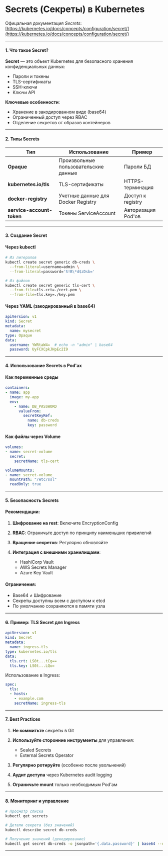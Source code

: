 # Secrets (Секреты) в Kubernetes

Офицальная документация *Secrets*: [https://kubernetes.io/docs/concepts/configuration/secret/](https://kubernetes.io/docs/concepts/configuration/secret/)

---

#### **1. Что такое Secret?**

**Secret** — это объект Kubernetes для безопасного хранения конфиденциальных данных:

* Пароли и токены
* TLS-сертификаты
* SSH-ключи
* Ключи API

**Ключевые особенности**:

* Хранение в закодированном виде (base64)
* Ограниченный доступ через RBAC
* Отделение секретов от образов контейнеров

---

#### **2. Типы Secrets**

|Тип|Использование|Пример|
| --------| ------------------------------------------------------------------------| ---------------------------------|
|**Opaque**|Произвольные пользовательские данные|Пароли БД|
|**kubernetes.io/tls**|TLS-сертификаты|HTTPS-терминация|
|**docker-registry**|Учетные данные для Docker Registry|Доступ к registry|
|**service-account-token**|Токены ServiceAccount|Авторизация Pod'ов|

---

#### **3. Создание Secret**

#### **Через kubectl**

```bash
# Из литералов
kubectl create secret generic db-creds \
  --from-literal=username=admin \
  --from-literal=password='S!B\*d$zDsb='

# Из файлов
kubectl create secret generic tls-cert \
  --from-file=tls.crt=./cert.pem \
  --from-file=tls.key=./key.pem
```

#### **Через YAML (закодированный в base64)**

```yaml
apiVersion: v1
kind: Secret
metadata:
  name: mysecret
type: Opaque
data:
  username: YWRtaW4=  # echo -n "admin" | base64
  password: UyFCXCpkJHpEc2I9
```

---

#### **4. Использование Secrets в Pod'ах**

#### **Как переменные среды**

```yaml
containers:
- name: app
  image: my-app
  env:
    - name: DB_PASSWORD
      valueFrom:
        secretKeyRef:
          name: db-creds
          key: password
```

#### **Как файлы через Volume**

```yaml
volumes:
- name: secret-volume
  secret:
    secretName: tls-cert

volumeMounts:
- name: secret-volume
  mountPath: "/etc/ssl"
  readOnly: true
```

---

#### **5. Безопасность Secrets**

#### **Рекомендации**:

1. **Шифрование на rest**: Включите EncryptionConfig
2. **RBAC**: Ограничьте доступ по принципу наименьших привилегий
3. **Вращение секретов**: Регулярно обновляйте
4. **Интеграция с внешними хранилищами**:

    * HashiCorp Vault
    * AWS Secrets Manager
    * Azure Key Vault

#### **Ограничения**:

* Base64 ≠ Шифрование
* Секреты доступны всем с доступом к etcd
* По умолчанию сохраняются в памяти узла

---

#### **6. Пример: TLS Secret для Ingress**

```yaml
apiVersion: v1
kind: Secret
metadata:
  name: ingress-tls
type: kubernetes.io/tls
data:
  tls.crt: LS0t...tCg==
  tls.key: LS0t...LQo=
```

Использование в Ingress:

```yaml
spec:
  tls:
  - hosts:
    - example.com
    secretName: ingress-tls
```

---

#### **7. Best Practices**

1. **Не коммитьте** секреты в Git
2. **Используйте сторонние инструменты** для управления:

    * Sealed Secrets
    * External Secrets Operator
3. **Регулярно ротируйте** (особенно после увольнений)
4. **Аудит доступа** через Kubernetes audit logging
5. **Ограничьте mount** только необходимым Pod'ам

---

#### **8. Мониторинг и управление**

```bash
# Просмотр списка
kubectl get secrets

# Детали секрета (без значений)
kubectl describe secret db-creds

# Получение значений (декодирование)
kubectl get secret db-creds -o jsonpath='{.data.password}' | base64 --decode
```

---

